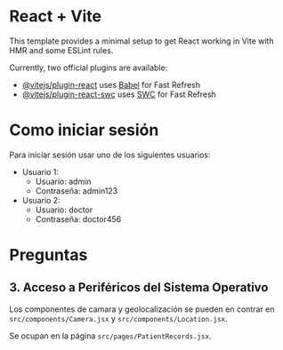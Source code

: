 # React + Vite

This template provides a minimal setup to get React working in Vite with HMR and some ESLint rules.

Currently, two official plugins are available:

- [@vitejs/plugin-react](https://github.com/vitejs/vite-plugin-react/blob/main/packages/plugin-react/README.md) uses [Babel](https://babeljs.io/) for Fast Refresh
- [@vitejs/plugin-react-swc](https://github.com/vitejs/vite-plugin-react-swc) uses [SWC](https://swc.rs/) for Fast Refresh


# Como iniciar sesión
Para iniciar sesión usar uno de los siguientes usuarios:
- Usuario 1:
  - Usuario: admin
  - Contraseña: admin123
- Usuario 2:
  - Usuario: doctor
  - Contraseña: doctor456

# Preguntas
## 3. Acceso a Periféricos del Sistema Operativo
Los componentes de camara y geolocalización se pueden en contrar en `src/components/Camera.jsx` y `src/components/Location.jsx`.

Se ocupan en la página `src/pages/PatientRecords.jsx`.
